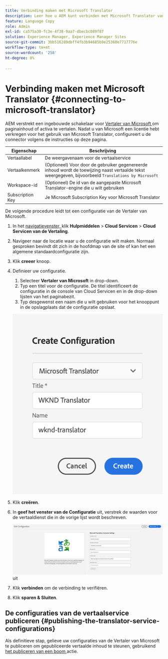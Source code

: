 ```yaml
---
title: Verbinding maken met Microsoft Translator
description: Leer hoe u AEM kunt verbinden met Microsoft Translator vanuit de verpakking om uw vertaalworkflow te automatiseren.
feature: Language Copy
role: Admin
exl-id: ca575a30-fc3e-4f38-9aa7-dbecbc089f87
solution: Experience Manager, Experience Manager Sites
source-git-commit: 3bb516289dbff4fb3b94685b9e25360e7717776e
workflow-type: tm+mt
source-wordcount: '258'
ht-degree: 0%

---
```


# Verbinding maken met Microsoft Translator {#connecting-to-microsoft-translator}

AEM verstrekt een ingebouwde schakelaar voor [ Vertaler van Microsoft ](https://www.microsoft.com/en-us/translator/business/) om paginainhoud of activa te vertalen. Nadat u van Microsoft een licentie hebt verkregen voor het gebruik van Microsoft Translator, configureert u de connector volgens de instructies op deze pagina.

| Eigenschap | Beschrijving |
|---|---|
| Vertaallabel | De weergavenaam voor de vertaalservice |
| Vertaalkenmerk | (Optioneel) Voor door de gebruiker gegenereerde inhoud wordt de toewijzing naast vertaalde tekst weergegeven, bijvoorbeeld `Translations by Microsoft` |
| Workspace-id | (Optioneel) De id van de aangepaste Microsoft Translator-engine die u wilt gebruiken |
| Subscription Key | Je Microsoft Subscription Key voor Microsoft Translator |

De volgende procedure leidt tot een configuratie van de Vertaler van Microsoft.

1. In het [ navigatievenster, ](/help/sites-authoring/basic-handling.md#first-steps) klik **Hulpmiddelen** > **Cloud Servicen** > **Cloud Servicen van de Vertaling**.
1. Navigeer naar de locatie waar u de configuratie wilt maken. Normaal gesproken bevindt dit zich in de hoofdmap van de site of kan het een algemene standaardconfiguratie zijn.
1. Klik **creeer** knoop.
1. Definieer uw configuratie.
   1. Selecteer **Vertaler van Microsoft** in drop-down.
   1. Typ een titel voor de configuratie. De titel identificeert de configuratie in de console van Cloud Servicen en in de drop-down lijsten van het paginabezit.
   1. Typ desgewenst een naam die u wilt gebruiken voor het knooppunt in de opslagplaats dat de configuratie opslaat.

   ![ creeer vertaalconfiguratie ](assets/create-translation-config.png)

1. Klik **creëren**.
1. In **geef het venster van de Configuratie** uit, verstrek de waarden voor de vertaaldienst die in de vorige lijst wordt beschreven.

   ![ geef vertaalconfiguratie ](assets/msft-config-ui.png) uit

1. Klik **verbinden** om de verbinding te verifiëren.
1. Klik **sparen &amp; Sluiten**.

## De configuraties van de vertaalservice publiceren {#publishing-the-translator-service-configurations}

Als definitieve stap, gelieve uw configuraties van de Vertaler van Microsoft te publiceren om gepubliceerde vertaalde inhoud te steunen, gebruikend [ het publiceren van een boom ](/help/sites-authoring/publishing-pages.md#publishing-and-unpublishing-a-tree) actie.

